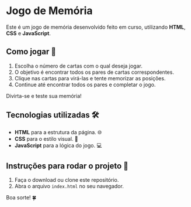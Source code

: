














# Jogo de Memória

Este é um jogo de memória desenvolvido feito em curso, utilizando **HTML**, **CSS** e **JavaScript**.

## Como jogar 🧠

1. Escolha o número de cartas com o qual deseja jogar.
2. O objetivo é encontrar todos os pares de cartas correspondentes.
3. Clique nas cartas para virá-las e tente memorizar as posições.
4. Continue até encontrar todos os pares e completar o jogo.

Divirta-se e teste sua memória!

## Tecnologias utilizadas 🛠️

- **HTML** para a estrutura da página. 🌐
- **CSS** para o estilo visual. 🎨
- **JavaScript** para a lógica do jogo. 💻

## Instruções para rodar o projeto 🚀

1. Faça o download ou clone este repositório.
2. Abra o arquivo `index.html` no seu navegador.

Boa sorte! 🍀
